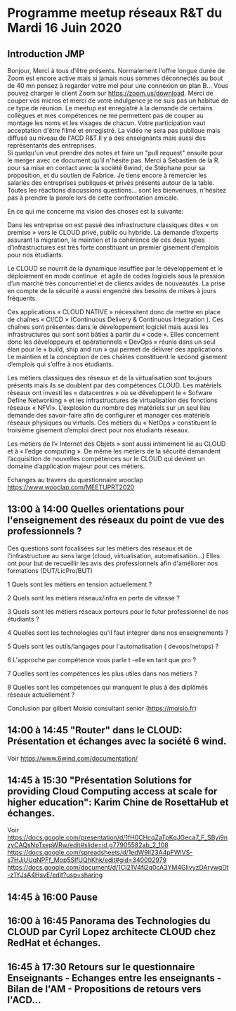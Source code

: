 # Programme meetup réseaux R&T du Mardi 16 Juin 2020 

## Introduction JMP
Bonjour,
Merci à tous d'être présents.
Normalement l'offre longue durée de Zoom est encore active mais si jamais nous sommes déconnectés au bout de 40 mn pensez à regarder votre mel pour une connexion en plan B...
Vous pouvez charger le client Zoom sur https://zoom.us/download. 
Merci de couper vos micros et merci de votre indulgence je ne suis pas un habitué de ce type de réunion. 
Le meetup est enregistré à la demande de certains collègues  et mes compétences ne me permettent pas de couper au montage les noms et les visages de chacun. Votre participation vaut acceptation d'être filmé et enregistré.
La vidéo ne sera pas publique mais diffusé au niveau de l'ACD R&T.Il y a des enseignants mais aussi des représentants des entreprises.  
Si quelqu'un veut prendre des notes et faire un "pull request" ensuite pour le merger avec ce document qu'il n'hésite pas.
Merci à Sebastien de la R. pour sa mise en contact avec la société 6wind, de Stéphane pour sa proposition, et du soutien de Fabrice.
Je tiens encore à remercier les salariés des entreprises publiques et privés présents autour de la table.
Toutes les réactions discussions questions... sont les bienvenues, n'hésitez pas à prendre la parole lors de cette confrontation amicale. 

En ce qui me concerne ma vision des choses est la suivante:

Dans les entreprise on est passé des infrastructure classiques dites « on premise » vers le CLOUD privé, public ou hybride. La demande d’experts assurant la migration, le maintien  et la cohérence de ces deux types d’infrastructures est très forte constituant un premier gisement d’emplois pour nos étudiants.

Le CLOUD  se nourrit de la dynamique insufflée par le développement et le déploiement en mode continue  et agile de codes logiciels sous la pression d’un marché très concurrentiel et de clients avides de nouveautés. La prise en compte de la sécurité a aussi engendré des besoins de mises à jours fréquents.

Ces applications « CLOUD NATIVE »  nécessitent donc de  mettre en place de chaînes « CI/CD » (Continuous Delivery & Continuous Integration ). Ces chaînes sont présentes dans le développement logiciel mais aussi les infrastructures qui sont sont bâties à partir du « code ». 
Elles concernent donc les développeurs  et opérationnels « DevOps »  réunis dans un seul élan pour le « build, ship and run » qui permet de délivrer des applications.
Le maintien et la conception de ces chaînes constituent  le second gisement d’emplois qui s’offre à nos étudiants.  

Les métiers classiques des réseaux et de la virtualisation sont toujours présents mais ils se doublent par des compétences CLOUD. 
Les matériels réseaux ont investi les « datacentres » où se développent le  « Sofware Define Networking » et les infrastructures de virtualisation des fonctions réseaux  « NFVI».
L’explosion du nombre des matériels sur un seul lieu demande des savoir-faire afin de configurer et manager ces matériels réseaux physiques ou virtuels. 
Ces métiers du « NetOps » constituent le troisième gisement d’emploi direct pour nos étudiants réseaux.

Les métiers  de l’« Internet des Objets » sont aussi intimement lié au CLOUD et à « l’edge computing ». De même les métiers de la sécurité demandent l’acquisition de nouvelles compétences sur le CLOUD  qui devient un domaine d’application majeur pour ces métiers. 


Echanges au travers du questionnaire wooclap https://www.wooclap.com/MEETUPRT2020

##  13:00 à 14:00 Quelles orientations pour l'enseignement des réseaux  du point de vue des professionnels ?

Ces questions sont focalisées sur les métiers des réseaux et de l'infrastructure au sens large (cloud, virtualisation,  automatisation...)
Elles ont pour but de recueillir les avis des professionnels afin d'améliorer nos formations (DUT/LicPro/BUT) 

1 Quels sont les métiers en tension actuellement  ?

2 Quels sont les métiers réseaux/infra en perte de vitesse ?

3 Quels sont les métiers réseaux porteurs pour le futur professionnel de nos étudiants ?

4 Quelles sont les technologies  qu'il faut intégrer dans nos enseignements  ?

5 Quels sont les outils/langages pour l'automatisation ( devops/netops) ?

6 L'approche par compétence vous parle t -elle en tant que pro ?

7 Quelles sont les compétences les plus utiles dans nos métiers ?

8 Quelles sont les compétences qui manquent le plus à des diplômés réseaux actuellement ?

Conclusion par gilbert Moisio consultant senior (https://moisio.fr)

## 14:00 à 14:45 "Router" dans le CLOUD: Présentation et échanges avec la société 6 wind.

Voir
https://www.6wind.com/documentation/


## 14:45 à 15:30 "Présentation Solutions for providing Cloud Computing access at scale for higher education": Karim Chine de RosettaHub et échanges.

Voir
https://docs.google.com/presentation/d/1fH0CHcqZaTpKqJGeca7_F_SByi9nzyCAQsNpTxepWRw/edit#slide=id.g77905582ab_2_108
https://docs.google.com/spreadsheets/d/1edW9ll23A4pFWlVS-s7HJiUUqNPFf_Mop5SlfUQhKhk/edit#gid=340002979
 https://docs.google.com/document/d/1CI21V4fj2q0cA3YM4GlivyzDArywqDt-z1YJsA4HsvE/edit?usp=sharing

## 14:45 à 16:00 Pause 

## 16:00 à 16:45 Panorama des Technologies du CLOUD par Cyril Lopez architecte CLOUD chez RedHat et échanges.

## 16:45 à 17:30 Retours sur le questionnaire Enseignants - Echanges entre les enseignants - Bilan de l'AM - Propositions de retours  vers l'ACD...







